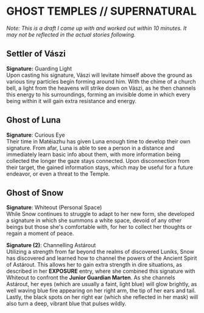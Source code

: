 # GHOST TEMPLES // SUPERNATURAL
*Note: This is a draft I came up with and worked out within 10 minutes. It may not be reflected in the actual stories following.*
  
## Settler of Vászi  
**Signature:** Guarding Light  \
Upon casting his signature, Vászi will levitate himself above the ground as various tiny particles begin forming around him. With the chime of a church bell, a light from the heavens will strike down on Vászi, as he then channels this energy to his surroundings, forming an invisible dome in which every being within it will gain extra resistance and energy.  
  
## Ghost of Luna  
**Signature**: Curious Eye  \
Their time in Matéiazhu has given Luna enough time to develop their own signature. From afar, Luna is able to see a person in a distance and immediately learn basic info about them, with more information being collected the longer the gaze stays connected. Upon disconnection from their target, the gained information stays, which may be useful for a future endeavor, or even a threat to the Temple.
  
## Ghost of Snow
**Signature**: Whiteout (Personal Space)  \
While Snow continues to struggle to adapt to her new form, she developed a signature in which she summons a white space, devoid of any other beings but those she's comfortable with, for her to collect her thoughts or regain a moment of peace.

**Signature (2)**: Channelling Astárout \
Utilizing a strength from far beyond the realms of discovered Luniks, Snow has discovered and learned how to channel the powers of the Ancient Spirit of Astárout. This allows her to gain extra strength in dire situations, as described in her **EXPOSURE** entry, where she combined this signature with Whiteout to confront the **Junior Guardian Marten**. As she channels Astárout, her eyes (which are usually a faint, light blue) will glow brightly, as well waving blue fire appearing on her right arm, the tip of her ears and tail. Lastly, the black spots on her right ear (which she reflected in her mask) will also turn a deep, vibrant blue that pulses wildly.
